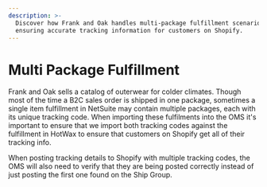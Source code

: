 ```yaml
---
description: >-
  Discover how Frank and Oak handles multi-package fulfillment scenarios,
  ensuring accurate tracking information for customers on Shopify.
---
```


# Multi Package Fulfillment

Frank and Oak sells a catalog of outerwear for colder climates. Though most of the time a B2C sales order is shipped in one package, sometimes a single item fulfillment in NetSuite may contain multiple packages, each with its unique tracking code. When importing these fulfilments into the OMS it's important to ensure that we import both tracking codes against the fulfillment in HotWax to ensure that customers on Shopify get all of their tracking info.

When posting tracking details to Shopify with multiple tracking codes, the OMS will also need to verify that they are being posted correctly instead of just posting the first one found on the Ship Group.
